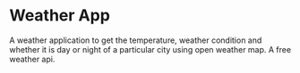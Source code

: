 # Weather App
A weather application to get the temperature, weather condition and whether it is day or night of a particular city using open weather map. A free weather api.
